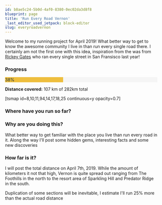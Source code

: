 ```yaml
---
id: b8ae5c24-5b0d-4af0-8380-0ec02da3d8f8
blueprint: page
title: 'Run Every Road Vernon'
_last_editor_used_jetpack: block-editor
slug: everyroadvernon
---
```

<!-- wp:paragraph -->
<p>Welcome to my running project for April 2019! What better way to get to know the awesome community I live in than run every single road there. I certainly am not the first one with this idea,  inspiration from the was from <a href="https://www.instagram.com/rickeygates/">Rickey Gates</a> who ran every  single street in San Fransisco last year!</p>
<!-- /wp:paragraph -->

<!-- wp:heading {"level":3} -->
<h3>Progress</h3>
<!-- /wp:heading -->

<!-- wp:progressbar-block/progress-bar {"progress":"38%"} -->
<div class="wp-block-progressbar-block-progress-bar bokez-progress-bar-wrapper"><div class="bokez-progress-bar" style="background-color:#f5f5f5"><div class="bokez-progress-bar-progress" style="background-color:rgb(23,44,60);width:38%"><div class="bokez-progress-bar-tooltip" style="background-color:#eebf3f;color:rgb(23,44,66)">38%<span style="border-top-color:#eebf3f"></span></div></div></div></div>
<!-- /wp:progressbar-block/progress-bar -->

<!-- wp:paragraph -->
<p><strong>Distance covered:</strong> 107 km of 282km total</p>
<!-- /wp:paragraph -->

<!-- wp:shortcode -->
[tsmap  id=8,10,11,94,14,17,18,25  continuous=y opacity=0.7]
<!-- /wp:shortcode -->

<!-- wp:paragraph -->
<p></p>
<!-- /wp:paragraph -->

<!-- wp:heading {"level":3} -->
<h3>Where have you run so far?</h3>
<!-- /wp:heading -->

<!-- wp:latest-posts {"categories":[{"id":44}],"postsToShow":9,"displayPostDate":true,"postLayout":"grid","columns":4,"align":"center"} /-->

<!-- wp:heading {"level":3} -->
<h3>Why are you doing this?</h3>
<!-- /wp:heading -->

<!-- wp:paragraph -->
<p>What better way to get familiar with the place you live than run every road in it. Along the way I'll post some hidden gems, interesting facts and some new discoveries<br></p>
<!-- /wp:paragraph -->

<!-- wp:heading {"level":3} -->
<h3>How far is it?</h3>
<!-- /wp:heading -->

<!-- wp:paragraph -->
<p>I will post the total distance on April 7th, 2019. While the amount of kilometers it not that high, Vernon is quite spread out ranging from The Foothills in the north to the resort area of Sparkling Hill and Predator Ridge in the south.</p>
<!-- /wp:paragraph -->

<!-- wp:paragraph -->
<p> Duplication of some sections will be inevitable, I estimate I'll run 25% more than the actual road distance</p>
<!-- /wp:paragraph -->

<!-- wp:paragraph -->
<p></p>
<!-- /wp:paragraph -->